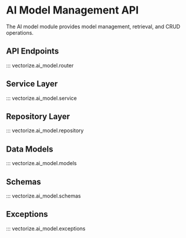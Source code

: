 # AI Model Management API

The AI model module provides model management, retrieval, and CRUD operations.

## API Endpoints

::: vectorize.ai_model.router

## Service Layer

::: vectorize.ai_model.service

## Repository Layer

::: vectorize.ai_model.repository

## Data Models

::: vectorize.ai_model.models

## Schemas

::: vectorize.ai_model.schemas

## Exceptions

::: vectorize.ai_model.exceptions
